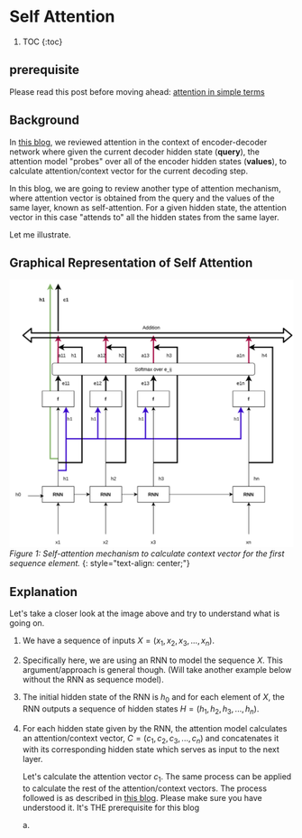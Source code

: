 # Self Attention

1. TOC
{:toc}

## prerequisite

Please read this post before moving ahead: [attention in simple terms](https://nonlocal.github.io/2020/04/07/attention.html)


## Background

In [this blog](https://nonlocal.github.io/2020/04/07/attention.html), we reviewed attention in the context of encoder-decoder network where given the current decoder hidden state (**query**), the attention model "probes" over all of the encoder hidden states (**values**), to calculate attention/context vector for the current decoding step.

In this blog, we are going to review another type of attention mechanism, where attention vector is obtained from the query and the values of the same layer, known as self-attention. For a given hidden state, the attention vector in this case "attends to" all the hidden states from the same layer.

Let me illustrate. 

## Graphical Representation of Self Attention

![](/images/Attention.jpg)
*Figure 1: Self-attention mechanism to calculate context vector for the first sequence element.*
{: style="text-align: center;"}


## Explanation
Let's take a closer look at the image above and try to understand what is going on.
 
1. We have a sequence of inputs $X = (x_1, x_2, x_3, ..., x_n)$.
2. Specifically here, we are using an RNN to model the sequence $X$. This argument/approach is general though. (Will take another example below without the RNN as sequence model).
3. The initial hidden state of the RNN is $h_0$ and for each element of $X$, the RNN outputs a sequence of hidden states $H = (h_1, h_2, h_3, ..., h_n)$.
4. For each hidden state given by the RNN, the attention model calculates an attention/context vector, $C = (c_1, c_2, c_3, ..., c_n)$ and concatenates it with its corresponding hidden state which serves as input to the next layer.

    Let's calculate the attention vector $c_1$. The same process can be applied to calculate the rest of the attention/context vectors. The process followed is as described in [this blog](https://nonlocal.github.io/2020/04/07/attention.html). Please make sure you have understood it. It's THE prerequisite for this blog

    a. 
